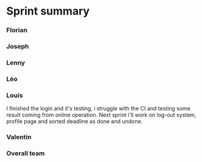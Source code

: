 Sprint <n> summary
================

### Florian

### Joseph

### Lenny

### Léo

### Louis
I finished the login and it's testing, i struggle with the CI and testing some result coming from 
online operation. Next sprint i'll work on log-out system, profile page and sorted deadline as done 
and undone.
### Valentin

### Overall team
